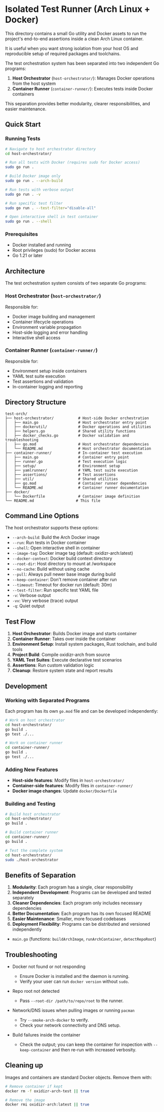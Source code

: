 # Isolated Test Runner (Arch Linux + Docker)

This directory contains a small Go utility and Docker assets to run the project's end-to-end assertions inside a clean Arch Linux container.

It is useful when you want strong isolation from your host OS and reproducible setup of required packages and toolchains.

The test orchestration system has been separated into two independent Go programs:

1. **Host Orchestrator** (`host-orchestrator/`): Manages Docker operations from the host system
2. **Container Runner** (`container-runner/`): Executes tests inside Docker containers

This separation provides better modularity, clearer responsibilities, and easier maintenance.

## Quick Start

### Running Tests

```bash
# Navigate to host orchestrator directory
cd host-orchestrator/

# Run all tests with Docker (requires sudo for Docker access)
sudo go run .

# Build Docker image only
sudo go run . --arch-build

# Run tests with verbose output
sudo go run . -v

# Run specific test filter
sudo go run . --test-filter="disable-all"

# Open interactive shell in test container
sudo go run . --shell
```

### Prerequisites

- Docker installed and running
- Root privileges (sudo) for Docker access
- Go 1.21 or later

## Architecture

The test orchestration system consists of two separate Go programs:

### Host Orchestrator (`host-orchestrator/`)

Responsible for:
- Docker image building and management
- Container lifecycle operations
- Environment variable propagation
- Host-side logging and error handling
- Interactive shell access

### Container Runner (`container-runner/`)

Responsible for:
- Environment setup inside containers
- YAML test suite execution
- Test assertions and validation
- In-container logging and reporting

## Directory Structure

```
test-orch/
├── host-orchestrator/           # Host-side Docker orchestration
│   ├── main.go                  # Host orchestrator entry point
│   ├── dockerutil/              # Docker operations and utilities
│   ├── helpers.go               # Shared utility functions
│   ├── docker_checks.go         # Docker validation and troubleshooting
│   ├── go.mod                   # Host orchestrator dependencies
│   └── README.md                # Host orchestrator documentation
├── container-runner/            # In-container test execution
│   ├── main.go                  # Container entry point
│   ├── runner.go                # Test execution logic
│   ├── setup/                   # Environment setup
│   ├── yamlrunner/              # YAML test suite execution
│   ├── assertions/              # Test assertions
│   ├── util/                    # Shared utilities
│   ├── go.mod                   # Container runner dependencies
│   └── README.md                # Container runner documentation
├── docker/
│   └── Dockerfile               # Container image definition
└── README.md                   # This file
```

## Command Line Options

The host orchestrator supports these options:

- `--arch-build`: Build the Arch Docker image
- `--run`: Run tests in Docker container
- `--shell`: Open interactive shell in container
- `--image-tag`: Docker image tag (default: oxidizr-arch:latest)
- `--docker-context`: Docker build context directory
- `--root-dir`: Host directory to mount at /workspace
- `--no-cache`: Build without using cache
- `--pull`: Always pull newer base image during build
- `--keep-container`: Don't remove container after run
- `--timeout`: Timeout for docker run (default: 30m)
- `--test-filter`: Run specific test YAML file
- `-v`: Verbose output
- `-vv`: Very verbose (trace) output
- `-q`: Quiet output

## Test Flow

1. **Host Orchestrator**: Builds Docker image and starts container
2. **Container Runner**: Takes over inside the container
3. **Environment Setup**: Install system packages, Rust toolchain, and build tools
4. **Project Build**: Compile oxidizr-arch from source
5. **YAML Test Suites**: Execute declarative test scenarios
6. **Assertions**: Run custom validation logic
7. **Cleanup**: Restore system state and report results

## Development

### Working with Separated Programs

Each program has its own `go.mod` file and can be developed independently:

```bash
# Work on host orchestrator
cd host-orchestrator/
go build .
go test ./...

# Work on container runner
cd container-runner/
go build .
go test ./...
```

### Adding New Features

- **Host-side features**: Modify files in `host-orchestrator/`
- **Container-side features**: Modify files in `container-runner/`
- **Docker image changes**: Update `docker/Dockerfile`

### Building and Testing

```bash
# Build host orchestrator
cd host-orchestrator/
go build .

# Build container runner
cd container-runner/
go build .

# Test the complete system
cd host-orchestrator/
sudo ./host-orchestrator
```

## Benefits of Separation

1. **Modularity**: Each program has a single, clear responsibility
2. **Independent Development**: Programs can be developed and tested separately
3. **Cleaner Dependencies**: Each program only includes necessary dependencies
4. **Better Documentation**: Each program has its own focused README
5. **Easier Maintenance**: Smaller, more focused codebases
6. **Deployment Flexibility**: Programs can be distributed and versioned independently
- `main.go` (functions: `buildArchImage`, `runArchContainer`, `detectRepoRoot`)

## Troubleshooting

- Docker not found or not responding
  - Ensure Docker is installed and the daemon is running.
  - Verify your user can run `docker version` without `sudo`.

- Repo root not detected
  - Pass `--root-dir /path/to/repo/root` to the runner.

- Network/DNS issues when pulling images or running `pacman`
  - Try `--smoke-arch-docker` to verify.
  - Check your network connectivity and DNS setup.

- Build failures inside the container
  - Check the output; you can keep the container for inspection with `--keep-container` and then re-run with increased verbosity.

## Cleaning up

Images and containers are standard Docker objects. Remove them with:

```bash
# Remove container if kept
docker rm -f oxidizr-arch-test || true

# Remove the image
docker rmi oxidizr-arch:latest || true
```
